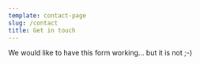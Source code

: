 ```yaml
---
template: contact-page
slug: /contact
title: Get in touch
---
```


We would like to have this form working... but it is not ;-)

